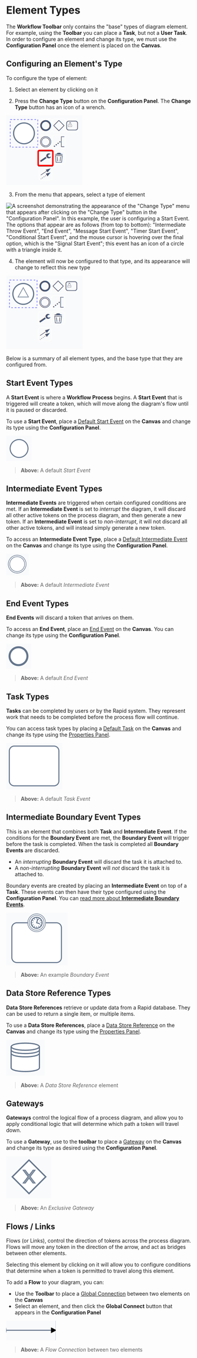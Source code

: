 # Element Types

The **Workflow Toolbar** only contains the "base" types of diagram element. For example, using the **Toolbar** you can place a **Task**, but not a **User Task**. In order to configure an element and change its type, we must use the **Configuration Panel** once the element is placed on the **Canvas**.

## Configuring an Element's Type

To configure the type of element:

1. Select an element by clicking on it

2. Press the **Change Type** button on the **Configuration Panel**. The **Change Type** button has an icon of a wrench.

![A screenshot demonstrating the location and appearance of the "Change Type" button in the "Configuration Panel". The screenshot is annotated with a red box to highlight the location of the button. The button has an icon of a stylised wrench.](<Workflow Change Type Button.png>)

3. From the menu that appears, select a type of element

![A screenshot demonstrating the appearance of the "Change Type" menu that appears after clicking on the "Change Type" button in the "Configuration Panel". In this example, the user is configuring a Start Event. The options that appear are as follows (from top to bottom): "Intermediate Throw Event", "End Event", "Message Start Event", "Timer Start Event", "Conditional Start Event", and the mouse cursor is hovering over the final option, which is the "Signal Start Event"; this event has an icon of a circle with a triangle inside it. ](<Workflow Change Type Button Menu.png>)

4. The element will now be configured to that type, and its appearance will change to reflect this new type

![A screenshot demonstrating how the Start Event that had its type changed now has a new appearance. As it is now configured as a "Signal Start Event", the element's symbol is now a circle with a triangle inside.](<Workflow Change Type Finished.png>)

Below is a summary of all element types, and the base type that they are configured from.

## Start Event Types

A **Start Event** is where a **Workflow Process** begins. A **Start Event** that is triggered will create a token, which will move along the diagram's flow until it is paused or discarded.

To use a **Start Event**, place a [Default Start Event](</docs/Rapid/4-Keyper Manual/3-Workflow/5-start-events/5-start-events.md>) on the **Canvas** and change its type using the **Configuration Panel**.

![The "Start Event" as it appears on the canvas. It resembles an empty, white circle.](<Start Event Base.png>)

> **Above:** A default *Start Event*

## Intermediate Event Types

**Intermediate Events** are triggered when certain configured conditions are met. If an **Intermediate Event** is set to *interrupt* the diagram, it will discard all other active tokens on the process diagram, and then generate a new token. If an **Intermediate Event** is set to *non-interrupt*, it will not discard all other active tokens, and will instead simply generate a new token.

To access an **Intermediate Event Type**, place a [Default Intermediate Event](</docs/Rapid/4-Keyper Manual/3-Workflow/6-intermediate-events/6-intermediate-events.md>) on the **Canvas** and change its type using the **Configuration Panel**.

![The "Intermediate Event" as it appears on the canvas. It resembles a circle with a thick white border.](<Intermediate Base.png>)

> **Above:** A default *Intermediate Event*

## End Event Types

**End Events** will discard a token that arrives on them.

To access an **End Event**, place an [End Event](</docs/Rapid/4-Keyper Manual/3-Workflow/7-end-events/7-end-events.md>) on the **Canvas**. You can change its type using the **Configuration Panel**.

![The "End Event" as it appears on the canvas. It resembles a circle with a thick, black border.](<End Base.png>)

> **Above:** A default *End Event*

## Task Types

**Tasks** can be completed by users or by the Rapid system. They represent work that needs to be completed before the process flow will continue.

You can access task types by placing a [Default Task](</docs/Rapid/4-Keyper Manual/3-Workflow/8-tasks/8-tasks.md>) on the **Canvas** and change its type using the [Properties Panel](</docs/Rapid/4-Keyper Manual/3-Workflow/3-drawing-diagrams/3-drawing-diagrams.md>).

![A screenshot of a default task element. The task is a rounded rectangle that is empty inside.](Task.png)

> **Above:** A default *Task Event*

## Intermediate Boundary Event Types

This is an element that combines both **Task** and **Intermediate Event**. If the conditions for the **Boundary Event** are met, the **Boundary Event** will trigger before the task is completed. When the task is completed all **Boundary Events** are discarded.

- An *interrupting* **Boundary Event** will discard the task it is attached to. 
- A *non-interrupting* **Boundary Event** will *not* discard the task it is attached to.

Boundary events are created by placing an **Intermediate Event** on top of a **Task**. These events can then have their type configured using the **Configuration Panel**. You can [read more about **Intermediate Boundary Events**](</docs/Rapid/4-Keyper Manual/3-Workflow/6-intermediate-events/boundary-events/boundary-events.md>).

![A screenshot demonstrating the appearance of a boundary event type of element. The screenshot shows a task rectangle which is rounded in the corners. On the top of the task is a timer boundary event: this event has a symbol that resembles a clock. The event symbol has a thick white outline.](<Boundary Example.png>)

> **Above:** An example *Boundary Event*

## Data Store Reference Types

**Data Store References** retrieve or update data from a Rapid database. They can be used to return a single item, or multiple items.

To use a **Data Store References**, place a [Data Store Reference](</docs/Rapid/4-Keyper Manual/3-Workflow/9-data-store-reference/9-data-store-reference.md>) on the **Canvas** and change its type using the [Properties Panel](</docs/Rapid/4-Keyper Manual/3-Workflow/3-drawing-diagrams/3-drawing-diagrams.md>).

![A "Data Store Reference: Get Item" as it appears on the canvas. It resembles a database can, or database stack: a cylinder that is bisected at its top. ](<Workflow Data Can.png>)

> **Above:** A *Data Store Reference* element

## Gateways

**Gateways** control the logical flow of a process diagram, and allow you to apply conditional logic that will determine which path a token will travel down.

To use a **Gateway**, use to the **toolbar** to place a [Gateway](</docs/Rapid/4-Keyper Manual/3-Workflow/10-gateways/10-gateways.md>) on the **Canvas** and change its type as desired using the **Configuration Panel**.

![A "Gateway" as it appears on the canvas. It resembles a diamond. In this example, the Gateway is configured to be an exclusive Gateway, so inside the Gateway is a cross shape.](<Gateway Example.png>)

> **Above:** An *Exclusive Gateway*

## Flows / Links

Flows (or Links), control the direction of tokens across the process diagram. Flows will move any token in the direction of the arrow, and act as bridges between other elements.

Selecting this element by clicking on it will allow you to configure conditions that determine when a token is permitted to travel along this element.

To add a **Flow** to your diagram, you can:
- Use the **Toolbar** to place a [Global Connection](</docs/Rapid/4-Keyper Manual/3-Workflow/2-drawing-tools/2-drawing-tools.md>) between two elements on the **Canvas**
- Select an element, and then click the **Global Connect** button that appears in the **Configuration Panel**

![A "Flow" or "Link" as it appears on the canvas. It resembles a black arrow with a triangular point.](<Flow Example.png>)

> **Above:** A *Flow Connection* between two elements